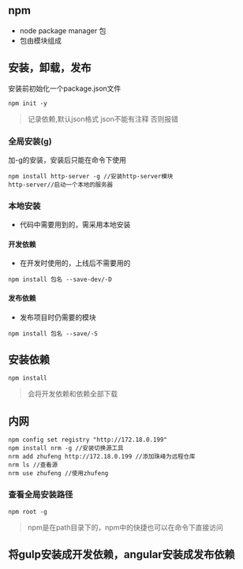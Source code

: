 ## npm 
- node package manager 包
- 包由模块组成
## 安装，卸载，发布
安装前初始化一个package.json文件
```
npm init -y
```

> 记录依赖,默认json格式 json不能有注释 否则报错

### 全局安装(g)
加-g的安装，安装后只能在命令下使用
```
npm install http-server -g //安装http-server模块
http-server//启动一个本地的服务器
```
### 本地安装
- 代码中需要用到的，需采用本地安装
#### 开发依赖
- 在开发时使用的，上线后不需要用的
```
npm install 包名 --save-dev/-D
```
#### 发布依赖
- 发布项目时仍需要的模块
```
npm install 包名 --save/-S
```

## 安装依赖
```
npm install
```

> 会将开发依赖和依赖全部下载

## 内网
```
npm config set registry "http://172.18.0.199"
npm install nrm -g //安装切换源工具
nrm add zhufeng http://172.18.0.199 //添加珠峰为远程仓库
nrm ls //查看源
nrm use zhufeng //使用zhufeng
```
### 查看全局安装路径
```
npm root -g
```

> npm是在path目录下的，npm中的快捷也可以在命令下直接访问


## 将gulp安装成开发依赖，angular安装成发布依赖